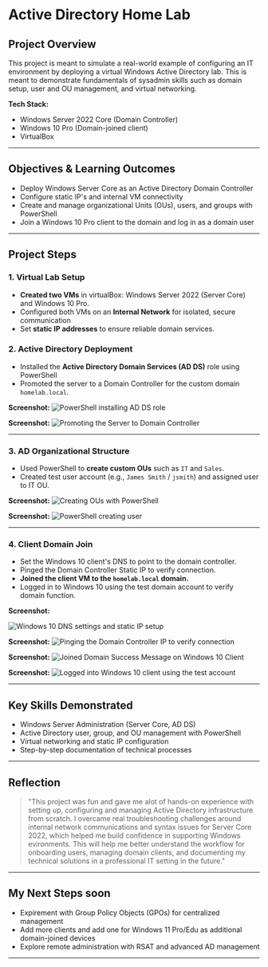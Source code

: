 # Active Directory Home Lab

## Project Overview

This project is meant to simulate a real-world example of configuring an IT environment by deploying a virtual Windows Active Directory lab.
This is meant to demonstrate fundamentals of sysadmin skills such as domain setup, user and OU management, and virtual networking.

**Tech Stack:**
- Windows Server 2022 Core (Domain Controller)
- Windows 10 Pro (Domain-joined client)
- VirtualBox

---

## Objectives & Learning Outcomes

- Deploy Windows Server Core as an Active Directory Domain Controller
- Configure static IP's and internal VM connectivity
- Create and manage organizational Units (OUs), users, and groups with PowerShell
- Join a Windows 10 Pro client to the domain and log in as a domain user

---

## Project Steps

### 1. Virtual Lab Setup

- **Created two VMs** in virtualBox: Windows Server 2022 (Server Core) and Windows 10 Pro.
- Configured both VMs on an **Internal Network** for isolated, secure communication
- Set **static IP addresses** to ensure reliable domain services.

### 2. Active Directory Deployment

- Installed the **Active Directory Domain Services (AD DS)** role using PowerShell
- Promoted the server to a Domain Controller for the custom domain `homelab.local`.

**Screenshot:**
![PowerShell installing AD DS role](InstallingADDomainServices.png)

**Screenshot:**
![Promoting the Server to Domain Controller](PromotingServerToDC.png)

---

### 3. AD Organizational Structure

- Used PowerShell to **create custom OUs** such as `IT` and `Sales`.
- Created test user account (e.g., `James Smith` / `jsmith`) and assigned user to IT OU.

**Screenshot:**
![Creating OUs with PowerShell](AddingOUsCommands.png)

**Screenshot:**
![PowerShell creating user](CreatingJamesSmithIT.png)

---

### 4. Client Domain Join

- Set the Windows 10 client's DNS to point to the domain controller.
- Pinged the Domain Controller Static IP to verify connection.
- **Joined the client VM to the `homelab.local` domain.**
- Logged in to Windows 10 using the test domain account to verify domain function.

**Screenshot:**

![Windows 10 DNS settings and static IP setup](ConnectingtoDCDNS.png)

**Screenshot:**
![Pinging the Domain Controller IP to verify connection](pingtoDC.png)

**Screenshot:**
![Joined Domain Success Message on Windows 10 Client](JoinedDomain.png)

**Screenshot:**
![Logged into Windows 10 client using the test account](loginproofofjsmith.png)

---

## Key Skills Demonstrated

- Windows Server Administration (Server Core, AD DS)
- Active Directory user, group, and OU management with PowerShell
- Virtual networking and static IP configuration
- Step-by-step documentation of technical processes

---

## Reflection

> "This project was fun and gave me alot of hands-on experience with setting up, configuring and managing Active Directory infrastructure from scratch. I overcame real troubleshooting challenges around internal network communications and syntax issues for Server Core 2022, which helped me build confidence in supporting Windows evironments. This will help me better understand the workflow for onboarding users, managing domain clients, and documenting my technical solutions in a professional IT setting in the future."
---

## My Next Steps soon

- Expirement with Group Policy Objects (GPOs) for centralized management
- Add more clients and add one for Windows 11 Pro/Edu as additional domain-joined devices
- Explore remote administration with RSAT and advanced AD management

---
